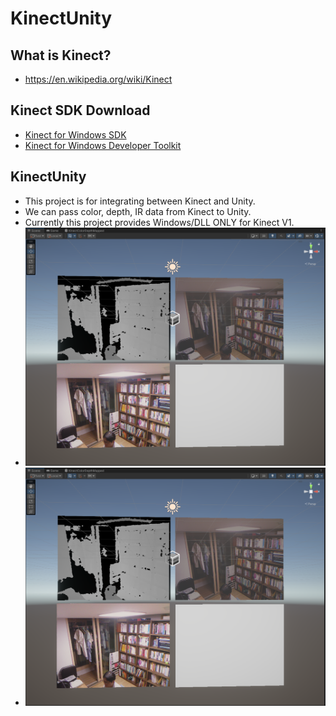 # KinectUnity
## What is Kinect?
 - https://en.wikipedia.org/wiki/Kinect

## Kinect SDK Download
 - [Kinect for Windows SDK](https://www.microsoft.com/en-US/download/details.aspx?id=36996)
 - [Kinect for Windows Developer Toolkit](https://www.microsoft.com/en-US/download/details.aspx?id=36998)

## KinectUnity
 - This project is for integrating between Kinect and Unity.
 - We can pass color, depth, IR data from Kinect to Unity.
 - Currently this project provides Windows/DLL ONLY for Kinect V1.
 - ![Color](./resource/Kinect1.PNG)
 - ![IR](./resource/Kinect1.PNG)
